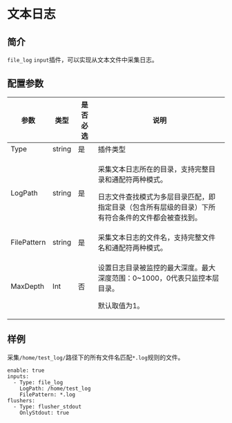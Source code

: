 # 文本日志

## 简介

`file_log` `input`插件，可以实现从文本文件中采集日志。

## 配置参数



| 参数	         | 类型	    | 是否必选	 | 说明                                                                                                |
| ----------- | ------ | ----- | ------------------------------------------------------------------------------------------------- |
| Type        | string | 是     | 插件类型                                                                                              |
| LogPath     | string | 是     | <p>采集文本日志所在的目录，支持完整目录和通配符两种模式。</p><p></p><p>日志文件查找模式为多层目录匹配，即指定目录（包含所有层级的目录）下所有符合条件的文件都会被查找到。</p> |
| FilePattern | string | 是     | 采集文本日志的文件名，支持完整文件名和通配符两种模式。                                                                       |
| MaxDepth    | Int    | 否     | <p>设置日志目录被监控的最大深度。最大深度范围：0~1000，0代表只监控本层目录。</p><p></p><p>默认取值为1。</p>                              |

## 样例

采集`/home/test_log/`路径下的所有文件名匹配`*.log`规则的文件。

```
enable: true
inputs:
  - Type: file_log
    LogPath: /home/test_log
    FilePattern: *.log
flushers:
  - Type: flusher_stdout
    OnlyStdout: true
```
